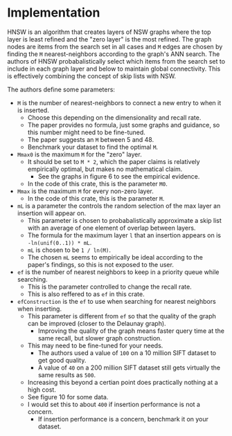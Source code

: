 # Implementation

HNSW is an algorithm that creates layers of NSW graphs where the top layer is least refined and the "zero layer" is the most refined. The graph nodes are items from the search set in all cases and `M` edges are chosen by finding the `M` nearest-neighbors according to the graph's ANN search. The authors of HNSW probabalistically select which items from the search set to include in each graph layer and below to maintain global connectivity. This is effectively combining the concept of skip lists with NSW.

The authors define some parameters:

- `M` is the number of nearest-neighbors to connect a new entry to when it is inserted.
    - Choose this depending on the dimensionality and recall rate.
    - The paper provides no formula, just some graphs and guidance, so this number might need to be fine-tuned.
    - The paper suggests an `M` between 5 and 48.
    - Benchmark your dataset to find the optimal `M`.
- `Mmax0` is the maximum `M` for the "zero" layer.
    - It should be set to `M * 2`, which the paper claims is relatively empirically optimal, but makes no mathematical claim.
        - See the graphs in figure 6 to see the empirical evidence.
    - In the code of this crate, this is the parameter `M0`.
- `Mmax` is the maximum `M` for every non-zero layer.
    - In the code of this crate, this is the parameter `M`.
- `mL` is a parameter the controls the random selection of the max layer an insertion will appear on.
    - This parameter is chosen to probabalistically approximate a skip list with an average of one element of overlap between layers.
    - The formula for the maximum layer `l` that an insertion appears on is `-ln(unif(0..1)) * mL`.
    - `mL` is chosen to be `1 / ln(M)`.
    - The chosen `mL` seems to empirically be ideal according to the paper's findings, so this is not exposed to the user.
- `ef` is the number of nearest neighbors to keep in a priority queue while searching.
    - This is the parameter controlled to change the recall rate.
    - This is also reffered to as `ef` in this crate.
- `efConstruction` is the `ef` to use when searching for nearest neighbors when inserting.
    - This parameter is different from `ef` so that the quality of the graph can be improved (closer to the Delaunay graph).
        - Improving the quality of the graph means faster query time at the same recall, but slower graph construction.
    - This may need to be fine-tuned for your needs.
        - The authors used a value of `100` on a 10 million SIFT dataset to get good quality.
        - A value of `40` on a 200 million SIFT dataset still gets virtually the same results as `500`.
    - Increasing this beyond a certian point does practically nothing at a high cost.
    - See figure 10 for some data.
    - I would set this to about `400` if insertion performance is not a concern.
        - If insertion performance is a concern, benchmark it on your dataset.